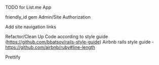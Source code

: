 TODO for List.me App

friendly_id gem
Admin/Site Authorization

Add site navigation links

Refactor/Clean Up Code according to style guide (https://github.com/bbatsov/rails-style-guide)
Airbnb rails style guide - https://github.com/airbnb/ruby#line-length

Prettify
